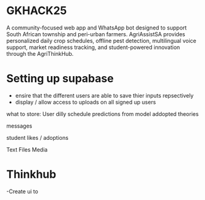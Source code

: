 # GKHACK25
A community-focused web app and WhatsApp bot designed to support South African township and peri-urban farmers. AgriAssistSA provides personalized daily crop schedules, offline pest detection, multilingual voice support, market readiness tracking, and student-powered innovation through the AgriThinkHub. 


# Setting up supabase
- ensire that the different users are able to save thier inputs repsectively 
- display / allow access to uploads on all signed up users 

what to store:
User
dilly schedule
predictions from model
addopted theories

messages 

student
likes / adoptions

Text
Files
Media

# Thinkhub
-Create ui to 